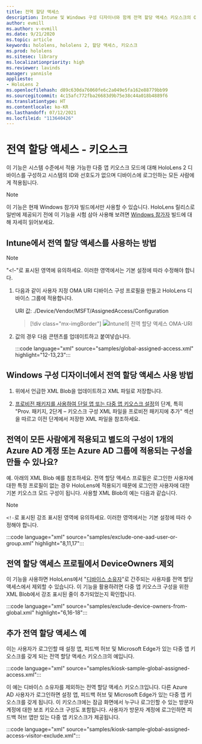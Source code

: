 ```yaml
---
title: 전역 할당 액세스
description: Intune 및 Windows 구성 디자이너와 함께 전역 할당 액세스 키오스크의 OMA-URI 사용 가이드를 시작하세요.
author: evmill
ms.author: v-evmill
ms.date: 9/21/2020
ms.topic: article
keywords: hololens, hololens 2, 할당 액세스, 키오스크
ms.prod: hololens
ms.sitesec: library
ms.localizationpriority: high
ms.reviewer: lavinds
manager: yannisle
appliesto:
- HoloLens 2
ms.openlocfilehash: d89c630da76060fe6c2a049e5fa162e88779bb99
ms.sourcegitcommit: 4c15afc772fba26683d9b75e38c44a018b4889f6
ms.translationtype: HT
ms.contentlocale: ko-KR
ms.lasthandoff: 07/12/2021
ms.locfileid: "113640426"
---
```

# <a name="global-assigned-access--kiosk"></a>전역 할당 액세스 - 키오스크

이 기능은 시스템 수준에서 적용 가능한 다중 앱 키오스크 모드에 대해 HoloLens 2 디바이스를 구성하고 시스템의 ID와 선호도가 없으며 디바이스에 로그인하는 모든 사람에게 적용됩니다.

> [!NOTE]
> 이 기능은 현재 Windows 참가자 빌드에서만 사용할 수 있습니다. HoloLens 릴리스로 일반에 제공되기 전에 이 기능을 시험 삼아 사용해 보려면 [Windows 참가자](hololens-insider.md) 빌드에 대해 자세히 읽어보세요.

## <a name="how-to-use-global-assigned-access-in-intune"></a>Intune에서 전역 할당 액세스를 사용하는 방법

> [!NOTE]
> "<!-"로 표시된 영역에 유의하세요. 이러한 영역에서는 기본 설정에 따라 수정해야 합니다.

1. 다음과 같이 사용자 지정 OMA URI 디바이스 구성 프로필을 만들고 HoloLens 디바이스 그룹에 적용합니다.

    URI 값: ./Device/Vendor/MSFT/AssignedAccess/Configuration

    > [!div class="mx-imgBorder"]
    > ![Intune의 전역 할당 액세스 OMA-URI](images/global-assigned-access-omauri.png)

2. 값의 경우 다음 콘텐츠를 업데이트하고 붙여넣습니다.

    :::code language="xml" source="samples/global-assigned-access.xml" highlight="12-13,23":::

## <a name="how-to-use-global-assigned-access-in-windows-configuration-designer"></a>Windows 구성 디자이너에서 전역 할당 액세스 사용 방법

1. 위에서 언급한 XML Blob을 업데이트하고 XML 파일로 저장합니다. 

2. [프로비전 패키지를 사용하여 단일 앱 또는 다중 앱 키오스크 설정](hololens-kiosk.md#use-a-provisioning-package-to-set-up-a-single-app-or-multi-app-kiosk)의 단계, 특히 "Prov. 패키지, 2단계 – 키오스크 구성 XML 파일을 프로비전 패키지에 추가" 섹션을 따르고 이전 단계에서 저장한 XML 파일을 참조하세요.

## <a name="can-i-create-a-configuration-where-global-applies-to-everyone-and-separate-configuration-applies-to-1-azure-ad-account-or-azure-ad-group"></a>전역이 모든 사람에게 적용되고 별도의 구성이 1개의 Azure AD 계정 또는 Azure AD 그룹에 적용되는 구성을 만들 수 있나요? 

예. 아래의 XML Blob 예를 참조하세요. 전역 할당 액세스 프로필은 로그인한 사용자에 대한 특정 프로필이 없는 경우 HoloLens에 적용되기 때문에 로그인한 사용자에 대한 기본 키오스크 모드 구성이 됩니다.
사용할 XML Blob의 예는 다음과 같습니다.

> [!NOTE]
> `<!-`로 표시된 강조 표시된 영역에 유의하세요. 이러한 영역에서는 기본 설정에 따라 수정해야 합니다.

 :::code language="xml" source="samples/exclude-one-aad-user-or-group.xml" highlight="8,11,17":::

## <a name="excluding-deviceowners-from-global-assigned-access-profile"></a>전역 할당 액세스 프로필에서 DeviceOwners 제외

이 기능을 사용하면 HoloLens에서 "[디바이스 소유자](security-adminless-os.md)"로 간주되는 사용자를 전역 할당 액세스에서 제외할 수 있습니다. 이 기능을 활용하려면 다중 앱 키오스크 구성을 위한 XML Blob에서 강조 표시된 줄이 추가되었는지 확인합니다.

 :::code language="xml" source="samples/exclude-device-owners-from-global.xml" highlight="6,16-18":::

## <a name="additional-global-assigned-access-examples"></a>추가 전역 할당 액세스 예

이는 사용자가 로그인할 때 설정 앱, 피드백 허브 및 Microsoft Edge가 있는 다중 앱 키오스크를 갖게 되는 전역 할당 액세스 키오스크의 예입니다.

:::code language="xml" source="samples/kiosk-sample-global-assigned-access.xml":::

이 예는 디바이스 소유자를 제외하는 전역 할당 액세스 키오스크입니다. 다른 Azure AD 사용자가 로그인하면 설정 앱, 피드백 허브 및 Microsoft Edge가 있는 다중 앱 키오스크를 갖게 됩니다. 이 키오스크에는 잠금 화면에서 누구나 로그인할 수 있는 방문자 계정에 대한 보조 키오스크 구성도 포함됩니다. 사용자가 방문자 계정에 로그인하면 피드백 허브 앱만 있는 다중 앱 키오스크가 제공됩니다.

:::code language="xml" source="samples/kiosk-sample-global-assigned-access-visitor-exclude.xml":::
